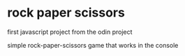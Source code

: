 # rock paper scissors
 
 first javascript project from the odin project  
   
 simple rock-paper-scissors game that works in the console